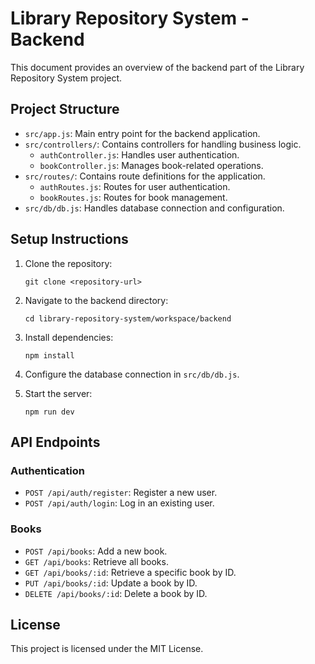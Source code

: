 # Library Repository System - Backend

This document provides an overview of the backend part of the Library Repository System project.

## Project Structure

- `src/app.js`: Main entry point for the backend application.
- `src/controllers/`: Contains controllers for handling business logic.
  - `authController.js`: Handles user authentication.
  - `bookController.js`: Manages book-related operations.
- `src/routes/`: Contains route definitions for the application.
  - `authRoutes.js`: Routes for user authentication.
  - `bookRoutes.js`: Routes for book management.
- `src/db/db.js`: Handles database connection and configuration.

## Setup Instructions

1. Clone the repository:
   ```
   git clone <repository-url>
   ```

2. Navigate to the backend directory:
   ```
   cd library-repository-system/workspace/backend
   ```

3. Install dependencies:
   ```
   npm install
   ```

4. Configure the database connection in `src/db/db.js`.

5. Start the server:
   ```
   npm run dev
   ```

## API Endpoints

### Authentication
- `POST /api/auth/register`: Register a new user.
- `POST /api/auth/login`: Log in an existing user.

### Books
- `POST /api/books`: Add a new book.
- `GET /api/books`: Retrieve all books.
- `GET /api/books/:id`: Retrieve a specific book by ID.
- `PUT /api/books/:id`: Update a book by ID.
- `DELETE /api/books/:id`: Delete a book by ID.

## License

This project is licensed under the MIT License.